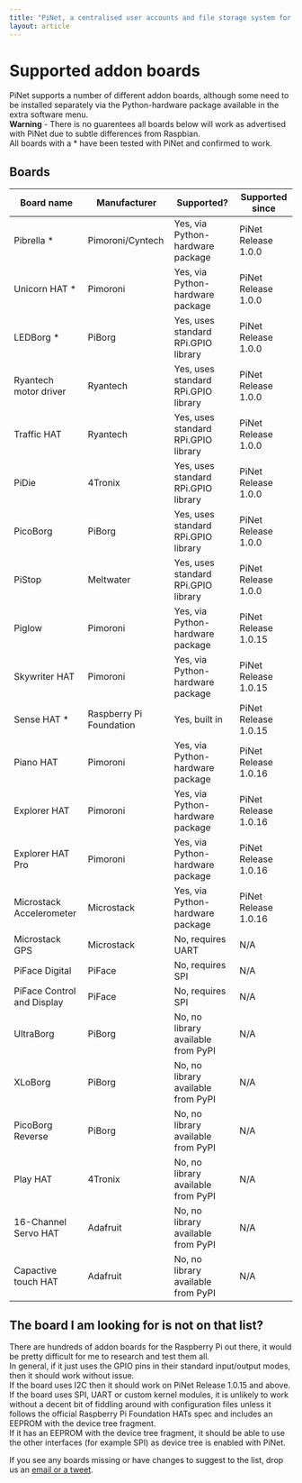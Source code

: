 ```yaml
---
title: "PiNet, a centralised user accounts and file storage system for a Raspberry Pi classroom."
layout: article
---
```

# Supported addon boards

   
PiNet supports a number of different addon boards, although some need to be installed separately via the Python-hardware package available in the extra software menu.     
**Warning** - There is no guarentees all boards below will work as advertised with PiNet due to subtle differences from Raspbian.   
All boards with a * have been tested with PiNet and confirmed to work.   
      
## Boards
      
| Board name  | Manufacturer | Supported? | Supported since |    
| ------------- | ------------- | ------------- | ------------- |     
| Pibrella *  | Pimoroni/Cyntech  | Yes, via Python-hardware package | PiNet Release 1.0.0 |  
| Unicorn HAT * | Pimoroni  | Yes, via Python-hardware package | PiNet Release 1.0.0 | 
| LEDBorg * | PiBorg  | Yes, uses standard RPi.GPIO library | PiNet Release 1.0.0 | 
| Ryantech motor driver  | Ryantech  | Yes, uses standard RPi.GPIO library | PiNet Release 1.0.0 | 
| Traffic HAT  | Ryantech  | Yes, uses standard RPi.GPIO library | PiNet Release 1.0.0 | 
| PiDie  | 4Tronix  | Yes, uses standard RPi.GPIO library | PiNet Release 1.0.0 | 
| PicoBorg  | PiBorg  | Yes, uses standard RPi.GPIO library | PiNet Release 1.0.0 | 
| PiStop  | Meltwater  | Yes, uses standard RPi.GPIO library | PiNet Release 1.0.0 | 
| Piglow   | Pimoroni  | Yes, via Python-hardware package | PiNet Release 1.0.15 |  
| Skywriter HAT  | Pimoroni  | Yes, via Python-hardware package | PiNet Release 1.0.15 | 
| Sense HAT * | Raspberry Pi Foundation  | Yes, built in | PiNet Release 1.0.15 | 
| Piano HAT  | Pimoroni  | Yes, via Python-hardware package | PiNet Release 1.0.16 | 
| Explorer HAT  | Pimoroni  | Yes, via Python-hardware package | PiNet Release 1.0.16 | 
| Explorer HAT Pro  | Pimoroni  | Yes, via Python-hardware package | PiNet Release 1.0.16 | 
| Microstack Accelerometer  | Microstack  | Yes, via Python-hardware package | PiNet Release 1.0.16 | 
| Microstack GPS  | Microstack  | No, requires UART | N/A | 
| PiFace Digital  | PiFace  | No, requires SPI | N/A | 
| PiFace Control and Display  | PiFace  | No, requires SPI | N/A | 
| UltraBorg  | PiBorg  | No, no library available from PyPI | N/A | 
| XLoBorg  | PiBorg  | No, no library available from PyPI | N/A | 
| PicoBorg Reverse  | PiBorg  | No, no library available from PyPI | N/A | 
| Play HAT  | 4Tronix  | No, no library available from PyPI | N/A | 
| 16-Channel Servo HAT  | Adafruit  | No, no library available from PyPI | N/A | 
| Capactive touch HAT | Adafruit  | No, no library available from PyPI | N/A | 
    
    
## The board I am looking for is not on that list?   
There are hundreds of addon boards for the Raspberry Pi out there, it would be pretty difficult for me to research and test them all.   
In general, if it just uses the GPIO pins in their standard input/output modes, then it should work without issue.   
If the board uses I2C then it should work on PiNet Release 1.0.15 and above.   
If the board uses SPI, UART or custom kernel modules, it is unlikely to work without a decent bit of fiddling around with configuration files unless it follows the official Raspberry Pi Foundation HATs spec and includes an EEPROM with the device tree fragment.   
If it has an EEPROM with the device tree fragment, it should be able to use the other interfaces (for example SPI) as device tree is enabled with PiNet.   
    
If you see any boards missing or have changes to suggest to the list, drop us an [email or a tweet](../support.html). 
